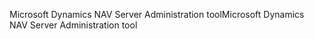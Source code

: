 <span data-ttu-id="aa5cd-101">Microsoft Dynamics NAV Server Administration tool</span><span class="sxs-lookup"><span data-stu-id="aa5cd-101">Microsoft Dynamics NAV Server Administration tool</span></span>